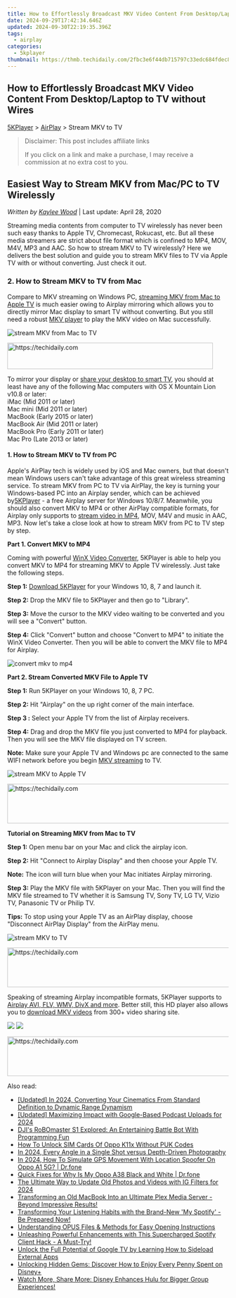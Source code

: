 ```yaml
---
title: How to Effortlessly Broadcast MKV Video Content From Desktop/Laptop to TV without Wires
date: 2024-09-29T17:42:34.646Z
updated: 2024-09-30T22:19:35.396Z
tags:
  - airplay
categories:
  - 5kplayer
thumbnail: https://thmb.techidaily.com/2fbc3e6f44db715797c33edc684fdec869f92d47c4dc2f3157ebd6066028a057.png
---
```


## How to Effortlessly Broadcast MKV Video Content From Desktop/Laptop to TV without Wires

[5KPlayer](https://tools.techidaily.com/5kplayer/products/) \> [AirPlay](https://tools.techidaily.com/5kplayer/airplay/) \> Stream MKV to TV 

>  Disclaimer: This post includes affiliate links
>
>  If you click on a link and make a purchase, I may receive a commission at no extra cost to you.
>

## Easiest Way to Stream MKV from Mac/PC to TV Wirelessly

 _Written by [Kaylee Wood](https://www.quora.com/profile/Amanda-Hu-21)_ | Last update: April 28, 2020

Streaming media contents from computer to TV wirelessly has never been such easy thanks to Apple TV, Chromecast, Rokucast, etc. But all these media streamers are strict about file format which is confined to MP4, MOV, M4V, MP3 and AAC. So how to stream MKV to TV wirelessly? Here we delivers the best solution and guide you to stream MKV files to TV via Apple TV with or without converting. Just check it out.

### **2\. How to Stream MKV to TV from Mac**

Compare to MKV streaming on Windows PC, [streaming MKV from Mac to Apple TV](https://tools.techidaily.com/5kplayer/airplay/) is much easier owing to Airplay mirroring which allows you to directly mirror Mac display to smart TV without converting. But you still need a robust [MKV player](https://tools.techidaily.com/5kplayer/video-music-player/) to play the MKV video on Mac successfully.

![stream MKV from Mac to TV](https://www.5kplayer.com/airplay/img/macbook-pro.jpg) 

<!-- affiliate ads begin -->
<a href="https://aligracehair.sjv.io/c/5597632/2135404/19272" target="_top" id="2135404">
  <img src="//a.impactradius-go.com/display-ad/19272-2135404" border="0" alt="https://techidaily.com" width="468" height="60"/>
</a>
<img height="0" width="0" src="https://aligracehair.sjv.io/i/5597632/2135404/19272" style="position:absolute;visibility:hidden;" border="0" />
<!-- affiliate ads end -->

To mirror your display or [share your desktop to smart TV](https://tools.techidaily.com/5kplayer/airplay/), you should at least have any of the following Mac computers with OS X Mountain Lion v10.8 or later:  
iMac (Mid 2011 or later)  
Mac mini (Mid 2011 or later)  
MacBook (Early 2015 or later)  
MacBook Air (Mid 2011 or later)  
MacBook Pro (Early 2011 or later)  
Mac Pro (Late 2013 or later)

#### **1\. How to Stream MKV to TV from PC**

Apple's AirPlay tech is widely used by iOS and Mac owners, but that doesn't mean Windows users can't take advantage of this great wireless streaming service. To stream MKV from PC to TV via AirPlay, the key is turning your Windows-based PC into an Airplay sender, which can be achieved by[5KPlayer](https://tools.techidaily.com/5kplayer/products/) \- a free Airplay server for Windows 10/8/7\. Meanwhile, you should also convert MKV to MP4 or other AirPlay compatible formats, for Airplay only supports to [stream video in MP4](https://tools.techidaily.com/5kplayer/airplay/), MOV, M4V and music in AAC, MP3\. Now let's take a close look at how to stream MKV from PC to TV step by step.

**Part 1\. Convert MKV to MP4**

Coming with powerful [WinX Video Converter](https://tools.techidaily.com/winxdvd/winxvideo-ai/), 5KPlayer is able to help you convert MKV to MP4 for streaming MKV to Apple TV wirelessly. Just take the following steps.

**Step 1:** [Download 5KPlayer](https://tools.techidaily.com/5kplayer/products/) for your Windows 10, 8, 7 and launch it. 

**Step 2:** Drop the MKV file to 5KPlayer and then go to "Library". 

**Step 3:** Move the cursor to the MKV video waiting to be converted and you will see a "Convert" button.

**Step 4:** Click "Convert" button and choose "Convert to MP4" to initiate the WinX Video Converter. Then you will be able to convert the MKV file to MP4 for Airplay. 

![convert mkv to mp4](https://www.5kplayer.com/airplay/../youtube-download/img/free-download-zootopia-zjy-002.jpg) 

**Part 2\. Stream Converted MKV File to Apple TV** 

**Step 1:** Run 5KPlayer on your Windows 10, 8, 7 PC. 

**Step 2:** Hit "Airplay" on the up right corner of the main interface. 

**Step 3 :** Select your Apple TV from the list of Airplay receivers. 

**Step 4:** Drag and drop the MKV file you just converted to MP4 for playback. Then you will see the MKV file displayed on TV screen. 

**Note:** Make sure your Apple TV and Windows pc are connected to the same WIFI network before you begin [MKV streaming](https://tools.techidaily.com/5kplayer/airplay/) to TV. 

![stream MKV to Apple TV](https://www.5kplayer.com/airplay/img/5k-airplay-xsy-airplay-with-win10-15021501.jpg) 

<!-- affiliate ads begin -->
<a href="https://appsumo.8odi.net/c/5597632/2144277/7443" target="_top" id="2144277">
  <img src="//a.impactradius-go.com/display-ad/7443-2144277" border="0" alt="https://techidaily.com" width="600" height="90"/>
</a>
<img height="0" width="0" src="https://appsumo.8odi.net/i/5597632/2144277/7443" style="position:absolute;visibility:hidden;" border="0" />
<!-- affiliate ads end -->

**Tutorial on Streaming MKV from Mac to TV**

**Step 1:** Open menu bar on your Mac and click the airplay icon.

**Step 2:** Hit "Connect to Airplay Display" and then choose your Apple TV.

**Note:** The icon will turn blue when your Mac initiates Airplay mirroring.

**Step 3:** Play the MKV file with 5KPlayer on your Mac. Then you will find the MKV file streamed to TV whether it is Samsung TV, Sony TV, LG TV, Vizio TV, Panasonic TV or Philip TV.

**Tips:** To stop using your Apple TV as an AirPlay display, choose "Disconnect AirPlay Display" from the AirPlay menu.

![stream MKV to TV](https://www.5kplayer.com/airplay/img/extend-mac-desktop-506.jpg) 

<!-- affiliate ads begin -->
<a href="https://appsumo.8odi.net/c/5597632/2049379/7443" target="_top" id="2049379">
  <img src="//a.impactradius-go.com/display-ad/7443-2049379" border="0" alt="https://techidaily.com" width="728" height="90"/>
</a>
<img height="0" width="0" src="https://appsumo.8odi.net/i/5597632/2049379/7443" style="position:absolute;visibility:hidden;" border="0" />
<!-- affiliate ads end -->

Speaking of streaming Airplay incompatible formats, 5KPlayer supports to [Airplay AVI, FLV, WMV, DivX and more](https://tools.techidaily.com/5kplayer/airplay/). Better still, this HD player also allows you to [download MKV videos](https://tools.techidaily.com/5kplayer/youtube-download/) from 300+ video sharing site.

[![](https://www.5kplayer.com/airplay/../button/freedownwhitewin.png)](https://tools.techidaily.com/5kplayer/products/) [![](https://www.5kplayer.com/airplay/../button/freedownbackmac.png)](https://tools.techidaily.com/5kplayer/products/)

<!-- affiliate ads begin -->
<a href="https://appsumo.8odi.net/c/5597632/2087409/7443" target="_top" id="2087409">
  <img src="//a.impactradius-go.com/display-ad/7443-2087409" border="0" alt="https://techidaily.com" width="728" height="90"/>
</a>
<img height="0" width="0" src="https://appsumo.8odi.net/i/5597632/2087409/7443" style="position:absolute;visibility:hidden;" border="0" />
<!-- affiliate ads end -->

<ins class="adsbygoogle"
     style="display:block"
     data-ad-format="autorelaxed"
     data-ad-client="ca-pub-7571918770474297"
     data-ad-slot="1223367746"></ins>

<ins class="adsbygoogle"
     style="display:block"
     data-ad-client="ca-pub-7571918770474297"
     data-ad-slot="8358498916"
     data-ad-format="auto"
     data-full-width-responsive="true"></ins>

<span class="atpl-alsoreadstyle">Also read:</span>
<div><ul>
<li><a href="https://fox-blue.techidaily.com/updated-in-2024-converting-your-cinematics-from-standard-definition-to-dynamic-range-dynamism/"><u>[Updated] In 2024, Converting Your Cinematics From Standard Definition to Dynamic Range Dynamism</u></a></li>
<li><a href="https://fox-hovers.techidaily.com/updated-maximizing-impact-with-google-based-podcast-uploads-for-2024/"><u>[Updated] Maximizing Impact with Google-Based Podcast Uploads for 2024</u></a></li>
<li><a href="https://buynow-info.techidaily.com/djis-robomaster-s1-explored-an-entertaining-battle-bot-with-programming-fun/"><u>DJI's RoBOmaster S1 Explored: An Entertaining Battle Bot With Programming Fun</u></a></li>
<li><a href="https://sim-unlock.techidaily.com/how-to-unlock-sim-cards-of-oppo-k11x-without-puk-codes-by-drfone-android/"><u>How To Unlock SIM Cards Of Oppo K11x Without PUK Codes</u></a></li>
<li><a href="https://some-knowledge.techidaily.com/in-2024-every-angle-in-a-single-shot-versus-depth-driven-photography/"><u>In 2024, Every Angle in a Single Shot versus Depth-Driven Photography</u></a></li>
<li><a href="https://review-topics.techidaily.com/in-2024-how-to-simulate-gps-movement-with-location-spoofer-on-oppo-a1-5g-drfone-by-drfone-virtual-android/"><u>In 2024, How To Simulate GPS Movement With Location Spoofer On Oppo A1 5G? | Dr.fone</u></a></li>
<li><a href="https://howto.techidaily.com/quick-fixes-for-why-is-my-oppo-a38-black-and-white-drfone-by-drfone-fix-android-problems-fix-android-problems/"><u>Quick Fixes for Why Is My Oppo A38 Black and White | Dr.fone</u></a></li>
<li><a href="https://instagram-videos.techidaily.com/the-ultimate-way-to-update-old-photos-and-videos-with-ig-filters-for-2024/"><u>The Ultimate Way to Update Old Photos and Videos with IG Filters for 2024</u></a></li>
<li><a href="https://media-tips.techidaily.com/transforming-an-old-macbook-into-an-ultimate-plex-media-server-beyond-impressive-results/"><u>Transforming an Old MacBook Into an Ultimate Plex Media Server - Beyond Impressive Results!</u></a></li>
<li><a href="https://media-tips.techidaily.com/transforming-your-listening-habits-with-the-brand-new-my-spotify-be-prepared-now/"><u>Transforming Your Listening Habits with the Brand-New 'My Spotify' - Be Prepared Now!</u></a></li>
<li><a href="https://media-tips.techidaily.com/understanding-opus-files-and-methods-for-easy-opening-instructions/"><u>Understanding OPUS Files & Methods for Easy Opening Instructions</u></a></li>
<li><a href="https://media-tips.techidaily.com/unleashing-powerful-enhancements-with-this-supercharged-spotify-client-hack-a-must-try/"><u>Unleashing Powerful Enhancements with This Supercharged Spotify Client Hack - A Must-Try!</u></a></li>
<li><a href="https://media-tips.techidaily.com/unlock-the-full-potential-of-google-tv-by-learning-how-to-sideload-external-apps/"><u>Unlock the Full Potential of Google TV by Learning How to Sideload External Apps</u></a></li>
<li><a href="https://media-tips.techidaily.com/unlocking-hidden-gems-discover-how-to-enjoy-every-penny-spent-on-disneyplus/"><u>Unlocking Hidden Gems: Discover How to Enjoy Every Penny Spent on Disney+</u></a></li>
<li><a href="https://media-tips.techidaily.com/watch-more-share-more-disney-enhances-hulu-for-bigger-group-experiences/"><u>Watch More, Share More: Disney Enhances Hulu for Bigger Group Experiences!</u></a></li>
</ul></div>

